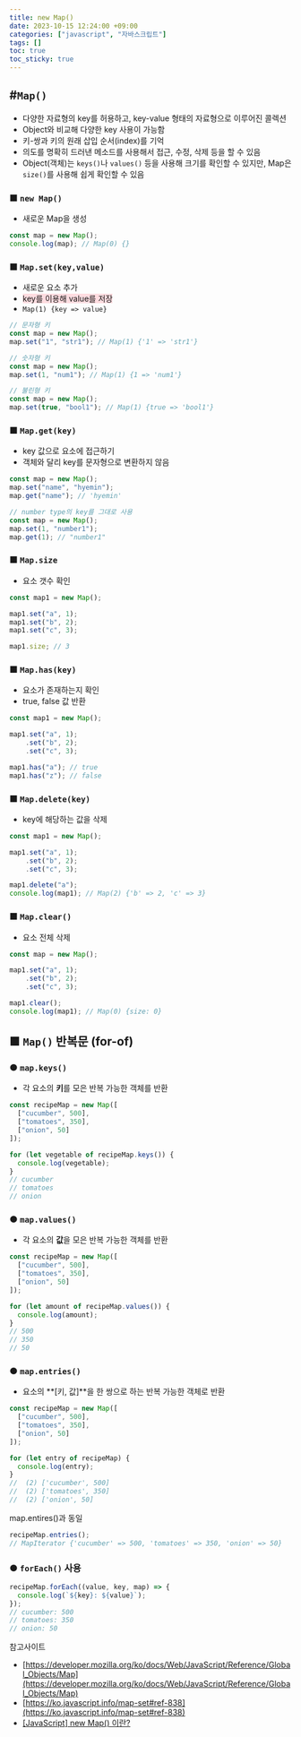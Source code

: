 ```yaml
---
title: new Map()
date: 2023-10-15 12:24:00 +09:00
categories: ["javascript", "자바스크립트"]
tags: []
toc: true
toc_sticky: true
---
```


## #`Map()`

- 다양한 자료형의 key를 허용하고, key-value 형태의 자료형으로 이루어진 콜렉션
- Object와 비교해 다양한 key 사용이 가능함
- 키-쌍과 키의 원래 삽입 순서(index)를 기억
- 의도를 명확히 드러낸 메소드를 사용해서 접근, 수정, 삭제 등을 할 수 있음
- Object(객체)는 `keys()`나 `values()` 등을 사용해 크기를 확인할 수 있지만, Map은 `size()`를 사용해 쉽게 확인할 수 있음

### ■ `new Map()`

- 새로운 Map을 생성

```js
const map = new Map();
console.log(map); // Map(0) {}
```

### ■ `Map.set(key,value)`

- 새로운 요소 추가
- <span style="background-color:#ffdce0">key를 이용해 value를 저장</span>
- `Map(1) {key => value}`

```js
// 문자형 키
const map = new Map();
map.set("1", "str1"); // Map(1) {'1' => 'str1'}
```

```js
// 숫자형 키
const map = new Map();
map.set(1, "num1"); // Map(1) {1 => 'num1'}
```

```js
// 불린형 키
const map = new Map();
map.set(true, "bool1"); // Map(1) {true => 'bool1'}
```

### ■ `Map.get(key)`

- key 값으로 요소에 접근하기
- 객체와 달리 key를 문자형으로 변환하지 않음

```js
const map = new Map();
map.set("name", "hyemin");
map.get("name"); // 'hyemin'
```

```js
// number type의 key를 그대로 사용
const map = new Map();
map.set(1, "number1");
map.get(1); // "number1"
```

### ■ `Map.size`

- 요소 갯수 확인

```js
const map1 = new Map();

map1.set("a", 1);
map1.set("b", 2);
map1.set("c", 3);

map1.size; // 3
```

### ■ `Map.has(key)`

- 요소가 존재하는지 확인
- true, false 값 반환

```js
const map1 = new Map();

map1.set("a", 1);
    .set("b", 2);
    .set("c", 3);

map1.has("a"); // true
map1.has("z"); // false
```

### ■ `Map.delete(key)`

- key에 해당하는 값을 삭제

```js
const map1 = new Map();

map1.set("a", 1);
    .set("b", 2);
    .set("c", 3);

map1.delete("a");
console.log(map1); // Map(2) {'b' => 2, 'c' => 3}
```

### ■ `Map.clear()`

- 요소 전체 삭제

```js
const map = new Map();

map1.set("a", 1);
    .set("b", 2);
    .set("c", 3);

map1.clear();
console.log(map1); // Map(0) {size: 0}
```

## ■ `Map()` 반복문 (for-of)

### ● `map.keys()`

- 각 요소의 **키**를 모은 반복 가능한 객체를 반환

```js
const recipeMap = new Map([
  ["cucumber", 500],
  ["tomatoes", 350],
  ["onion", 50]
]);

for (let vegetable of recipeMap.keys()) {
  console.log(vegetable);
}
// cucumber
// tomatoes
// onion
```

### ● `map.values()`

- 각 요소의 **값**을 모은 반복 가능한 객체를 반환

```js
const recipeMap = new Map([
  ["cucumber", 500],
  ["tomatoes", 350],
  ["onion", 50]
]);

for (let amount of recipeMap.values()) {
  console.log(amount);
}
// 500
// 350
// 50
```

### ● `map.entries()`

- 요소의 **[키, 값]**을 한 쌍으로 하는 반복 가능한 객체로 반환

```js
const recipeMap = new Map([
  ["cucumber", 500],
  ["tomatoes", 350],
  ["onion", 50]
]);

for (let entry of recipeMap) {
  console.log(entry);
}
//  (2) ['cucumber', 500]
//  (2) ['tomatoes', 350]
//  (2) ['onion', 50]
```

map.entires()과 동일

```js
recipeMap.entries();
// MapIterator {'cucumber' => 500, 'tomatoes' => 350, 'onion' => 50}
```

### ● `forEach()` 사용

```js
recipeMap.forEach((value, key, map) => {
  console.log(`${key}: ${value}`);
});
// cucumber: 500
// tomatoes: 350
// onion: 50
```

참고사이트

- [https://developer.mozilla.org/ko/docs/Web/JavaScript/Reference/Global_Objects/Map](https://developer.mozilla.org/ko/docs/Web/JavaScript/Reference/Global_Objects/Map)
- [https://ko.javascript.info/map-set#ref-838](https://ko.javascript.info/map-set#ref-838)
- [[JavaScript] new Map() 이란?](https://velog.io/@minew1995/JavaScript-new-Map)
